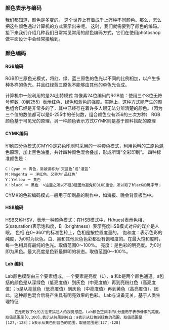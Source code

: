 ### 颜色表示与编码 
我们都知道，颜色是多变的。
这个世界上有着成千上万种不同颜色。那么，怎么把这些颜色通过计算机的方式表示出来呢。
这时，我们就需要到了颜色的编码。
接下来我们介绍几种我们日常常见常用的颜色编码方式，它们在使用photoshop做平面设计中会经常接触到。
### 颜色编码
#### RGB编码
RGB即三原色光模式，将红、绿、蓝三原色的色光以不同的比例相加，以产生多种多样的色光。并且红绿蓝三原色不能够由其他的单色光合成。

计算机中一般利用的是24比特模式
每像素24位编码的RGB值：使用三个8位无符号整数（0到255）表示红色、绿色和蓝色的强度。实际上，这种方式能产生的颜色组合已经是非常多的了，其中已经存在着许多人眼无法分辨清楚的颜色。（因为三个位的数值都可以是0-255中的任何数，组合颜色应有256的三次方种）
RGB颜色基于可见光的原理，另一种颜色表示方式CYMK则是基于颜料搭配的原理
#### CYMK编码
印刷四分色模式(CMYK)是彩色印刷时采用的一种套色模式，利用色料的三原色混色原理，加上黑色油墨，共计四种颜色混合叠加，形成所谓“全彩印刷”。
四种标准颜色是：

    C：Cyan ＝ 青色，常被误称为‘天蓝色’或‘湛蓝’
    M：Magenta ＝ 洋红色，又称为‘品红色’
    Y：Yellow ＝ 黄色
    K：blacK ＝ 黑色  >这里之所以不是B是因为避免和BLUE重合，所以取了blacK的尾字母；

  CYMK的色彩编码模式一般用于印刷品的制作中，如海报、晚会背景板当中。
#### HSB编码
HSB又称HSV，表示一种颜色模式：在HSB模式中，H(hues)表示色相，S(saturation)表示饱和度，B（brightness）表示亮度HSB模式对应的媒介是人眼。
色相:在0~360°的标准色轮上，色相是按位置度量的。
饱和度：表示色彩的纯度，为0时为灰色。白、黑和其他灰色色彩都没有饱和度的。在最大饱和度时，每一色相具有最纯的色光。取值范围0～100%。
亮度：是色彩的明亮度。为0时即为黑色。最大亮度是色彩最鲜明的状态。取值范围0～100%。
#### Lab 编码
Lab颜色模型由三个要素组成，一个要素是亮度（L），a 和b是两个颜色通道。a包括的颜色是从深绿色（低亮度值）到灰色（中亮度值）再到亮粉红色（高亮度值）；b是从亮蓝色（低亮度值）到灰色（中亮度值）再到黄色（高亮度值）。因此，这种颜色混合后将产生具有明亮效果的色彩。
Lab与设备无关，基于人类生理特征
        
        它是用数字化的方法来描述人的视觉感应。Lab颜色空间中的L分量用于表示像素的亮度，取值范围是[0,100],表示从纯黑到纯白；a表示从红色到绿色的范围，取值范围是[127,-128]；b表示从黄色到蓝色的范围，取值范围是[127,-128]
